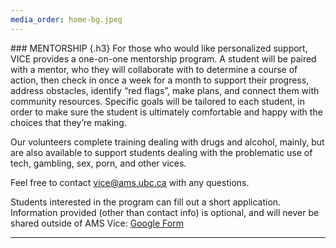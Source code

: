 ```yaml
---
media_order: home-bg.jpeg
---
```


<div class="row justify-content-md-center pt-4">
<div class="col-lg-4 col-md-6 col-sm-12 content-pics" style="background-image: url(../images/home-bg.jpeg)">
</div>
<div class="col-lg-4 col-md-6 col-sm-12" markdown="1">
### MENTORSHIP {.h3}
For those who would like personalized support, VICE provides a one-on-one mentorship program. A student will be paired with a mentor, who they will collaborate with to determine a course of action, then check in once a week for a month to support their progress, address obstacles, identify “red flags”, make plans, and connect them with community resources. Specific goals will be tailored to each student, in order to make sure the student is ultimately comfortable and happy with the choices that they’re making.

Our volunteers complete training dealing with drugs and alcohol, mainly, but are also available to support students dealing with the problematic use of tech, gambling, sex, porn, and other vices.

Feel free to contact vice@ams.ubc.ca with any questions.

Students interested in the program can fill out a short application. Information provided (other than contact info) is optional, and will never be shared outside of AMS Vice: [Google Form](https://goo.gl/forms/CbNr25bMBq32Ozmm2)
</div>
</div>
<div class="row justify-content-md-center mb-4">
<div class="col-lg-8 col-md-12 col-sm-12">
<hr>
</div>
</div>
